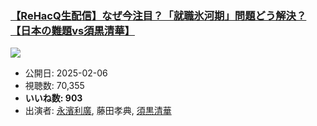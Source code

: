### [【ReHacQ生配信】なぜ今注目？「就職氷河期」問題どう解決？【日本の難題vs須黒清華】](https://www.youtube.com/watch?v=FXV6yHy2U2E)
[![](https://img.youtube.com/vi/FXV6yHy2U2E/sddefault.jpg)](https://www.youtube.com/watch?v=FXV6yHy2U2E)
-   公開日: 2025-02-06
-   視聴数: 70,355
-   **いいね数: 903**
-   出演者: [永濱利廣](/rehacq_fan/people/永濱利廣 "wikilink"), 藤田孝典, [須黒清華](/rehacq_fan/people/須黒清華 "wikilink")
